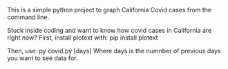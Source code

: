 This is a simple python project to graph California Covid cases from the command line.

Stuck inside coding and want to know how covid cases in California are right now?
First, install plotext with:
pip install plotext

Then, use:
py covid.py [days]
Where days is the numnber of previous days you want to see data for. 
